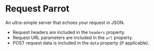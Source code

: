 # Request Parrot

An ultra-simple server that echoes your request in JSON.

* Request headers are included in the `headers` property.
* Request URL parameters are included in the `url` property.
* POST request data is included in the `data` property (if applicable).
